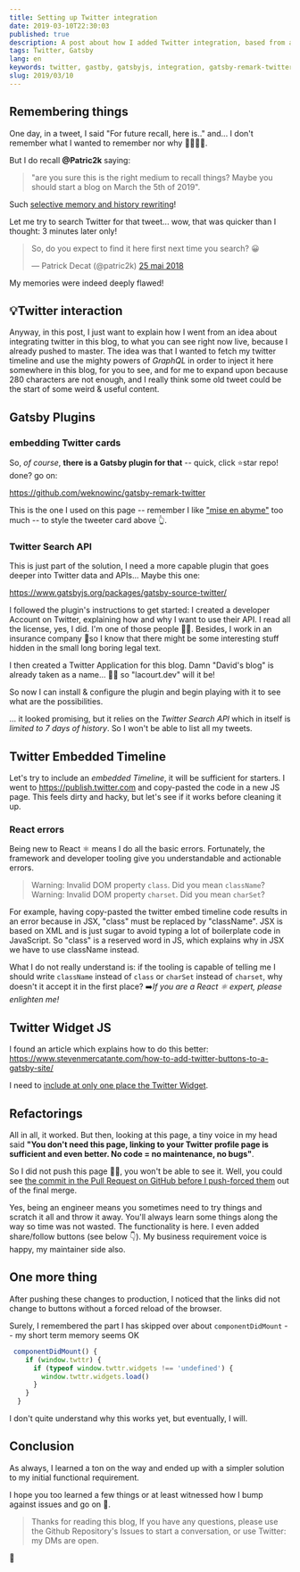 ```yaml
---
title: Setting up Twitter integration
date: 2019-03-10T22:30:03
published: true
description: A post about how I added Twitter integration, based from a vague memory of an old tweet.
tags: Twitter, Gatsby
lang: en
keywords: twitter, gastby, gatsbyjs, integration, gatsby-remark-twitter, gatsby-source-twitter
slug: 2019/03/10
---
```

<script async src="https://platform.twitter.com/widgets.js" charset="utf-8"></script>

## Remembering things

One day, in a tweet, I said "For future recall, here is.." and... I don't remember what I wanted to remember nor why 🤷‍♂️🤦‍♂️.

But I do recall **@Patric2k** saying:
> "are you sure this is the right medium to recall things? Maybe you should start a blog on March the 5th of 2019".

Such [selective memory and history rewriting](/future/bias-of-using-too-much-biases)!

Let me try to search Twitter for that tweet... wow, that was quicker than I thought: 3 minutes later only!

<blockquote class="twitter-tweet" data-lang="fr"><p lang="en" dir="ltr">So, do you expect to find it here first next time you search? 😀</p>&mdash; Patrick Decat (@patric2k) <a href="https://twitter.com/patric2k/status/1000078979209056256?ref_src=twsrc%5Etfw">25 mai 2018</a></blockquote>

My memories were indeed deeply flawed!

## 💡Twitter interaction

Anyway, in this post, I just want to explain how I went from an idea about integrating twitter in this blog, to what you can see right now live, because I already pushed to master.
The idea was that I wanted to fetch my twitter timeline and use the mighty powers of *GraphQL* in order to inject it here somewhere in this blog, for you to see, and for me to expand upon because 280 characters are not enough, and I really think some old tweet could be the start of some weird & useful content.

## Gatsby Plugins

### embedding Twitter cards

So, *of course*, **there is a Gatsby plugin for that** -- quick, click ⭐️star repo! done? go on:

https://github.com/weknowinc/gatsby-remark-twitter

This is the one I used on this page -- remember I like ["mise en abyme"](https://en.wikipedia.org/wiki/Mise_en_abyme) too much -- to style the tweeter card above 👆.

### Twitter Search API

This is just part of the solution, I need a more capable plugin that goes deeper into Twitter data and APIs... Maybe this one:

https://www.gatsbyjs.org/packages/gatsby-source-twitter/

I followed the plugin's instructions to get started: I created a developer Account on Twitter, explaining how and why I want to use their API.
I read all the license, yes, I did. I'm one of those people 🕵️‍♂️. Besides, I work in an insurance company 🧐so I know that there might be some interesting stuff hidden in the small long boring legal text.

I then created a Twitter Application for this blog. Damn "David's blog" is already taken as a name... 🤦‍♂️ so "lacourt.dev" will it be!

So now I can install & configure the plugin and begin playing with it to see what are the possibilities.

... it looked promising, but it relies on the *Twitter Search API* which in itself is *limited to 7 days of history*. So I won't be able to list all my tweets.

## Twitter Embedded Timeline

Let's try to include an *embedded Timeline*, it will be sufficient for starters.
I went to https://publish.twitter.com and copy-pasted the code in a new JS page. This feels dirty and hacky, but let's see if it works before cleaning it up.

### React errors

Being new to React ⚛︎ means I do all the basic errors. Fortunately, the framework and developer tooling give you understandable and actionable errors.

> Warning: Invalid DOM property `class`. Did you mean `className`?
> Warning: Invalid DOM property `charset`. Did you mean `charSet`?

For example, having copy-pasted the twitter embed timeline code results in an error because in JSX, "class" must be replaced by "className". JSX is based on XML and is just sugar to avoid typing a lot of boilerplate code in JavaScript. So "class" is a reserved word in JS, which explains why in JSX we have to use className instead.

What I do not really understand is:
if the tooling is capable of telling me I should write `className` instead of `class` or `charSet` instead of `charset`, why doesn't it accept it in the first place?
➡️*If you are a React ⚛️ expert, please enlighten me!*

## Twitter Widget JS

I found an article which explains how to do this better:
https://www.stevenmercatante.com/how-to-add-twitter-buttons-to-a-gatsby-site/

I need to [include at only one place the Twitter Widget](https://developer.twitter.com/en/docs/twitter-for-websites/javascript-api/guides/set-up-twitter-for-websites).

## Refactorings

All in all, it worked. But then, looking at this page, a tiny voice in my head said **"You don't need this page, linking to your Twitter profile page is sufficient and even better. No code = no maintenance, no bugs"**.

So I did not push this page 🤷‍♂️, you won't be able to see it. Well, you could see [the commit in the Pull Request on GitHub before I push-forced them](https://github.com/doppelganger9/blog/commit/b7af093350cbc4a880584c1307626ab0aba863f0) out of the final merge.

Yes, being an engineer means you sometimes need to try things and scratch it all and throw it away. You'll always learn some things along the way so time was not wasted. The functionality is here. I even added share/follow buttons (see below 👇). My business requirement voice is happy, my maintainer side also.

## One more thing

After pushing these changes to production, I noticed that the links did not change to buttons without a forced reload of the browser.

Surely, I remembered the part I has skipped over about `componentDidMount` -- my short term memory seems OK

```javascript
 componentDidMount() {
    if (window.twttr) {
      if (typeof window.twttr.widgets !== 'undefined') {
        window.twttr.widgets.load()
      }
    }
  }
```

I don't quite understand why this works yet, but eventually, I will.

## Conclusion

As always, I learned a ton on the way and ended up with a simpler solution to my initial functional requirement.

I hope you too learned a few things or at least witnessed how I bump against issues and go on 🤣.

> Thanks for reading this blog, If you have any questions, please use the Github Repository's Issues to start a conversation, or use Twitter: my DMs are open.

👋
